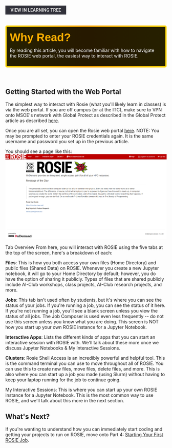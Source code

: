 <br>
<a href='/learning-tree?node=7' style='
    background-color: #31313a;
    color: gainsboro;
    padding: 6px 16px;
    border: none
    border-radius: 4px;
    text-transform: uppercase;
    font-family: "Roboto", sans-serif;
    font-size: 1em;
    font-weight: bold;
    cursor: pointer;
    text-decoration: none;
    display: inline-block;'
>
  View in Learning Tree
</a>

<br>
<br>
<br>

<div style='
  position: relative;
  padding: 10px; 
  border-radius: 5px;
  background-color: rgba(0, 0, 0, 0.85); 
  border: 4px solid transparent;
  background-image: linear-gradient(90deg, rgba(0, 0, 0, 0.85), rgba(0, 0, 0, 0.85)), linear-gradient(90deg, gold, orange, gold);
  background-origin: border-box;
  background-clip: padding-box, border-box;
'>

<svg width='200' height='50' style='display: block; margin-bottom: 5px;'>
  <text x='0' y='35' font-size='35' font-family='Arial' font-weight='bold' fill='gold'>
    Why Read?
    <animate attributeName='fill' values='gold; orange; gold' dur='3s' repeatCount='indefinite' />
  </text>
</svg>

<p style='color: white; margin-top: 2px;'>By reading this article, you will become familiar with how to navigate the ROSIE web portal, the easiest way to interact with ROSIE.</p>

</div>

<br/>

<br/>

## Getting Started with the Web Portal
The simplest way to interact with Rosie (what you'll likely learn in classes) is via the web portal.
If you are off campus (or at the ITC), make sure to VPN onto MSOE's network with Global Protect as described in the Global Protect article as described [here](/library?nav=Articles&article=global-protect).

Once you are all set, you can open the Rosie web portal [here](https://dh-ood.hpc.msoe.edu/pun/sys/dashboard).
NOTE: You may be prompted to enter your ROSIE credentials again. It is the same username and password you set up in the previous article.


You should see a page like this:
![alt text](/images/article_content/rosie_portal.png)

Tab Overview
From here, you will interact with ROSIE using the five tabs at the top of the screen, here's a breakdown of each:

**Files**: This is how you both access your own files (Home Directory) and public files (Shared Data) on ROSIE. Whenever you create a new Jupyter notebook, it will go to your Home Directory by default; however, you do have the option of sharing it publicly. Types of files that are shared publicly include AI-Club workshops, class projects, AI-Club research projects, and more.

**Jobs**: This tab isn't used often by students, but it's where you can see the status of your jobs. If you're running a job, you can see the status of it here. If you're not running a job, you'll see a blank screen unless you view the status of all jobs. The Job Composer is used even less frequently -- do not use this screen unless you know what you are doing. This screen is NOT how you start up your own ROSIE instance for a Jupyter Notebook.

**Interactive Apps**: Lists the different kinds of apps that you can start an interactive session with ROSIE with. We'll talk about these more once we discuss Jupyter Notebooks & My Interactive Sessions.

**Clusters**: Rosie Shell Access is an incredibly powerful and helpful tool. This is the command terminal you can use to move throughout all of ROSIE. You can use this to create new files, move files, delete files, and more. This is also where you can start up a job you made (using Slurm) without having to keep your laptop running for the job to continue going.

My Interactive Sessions: This is where you can start up your own ROSIE instance for a Jupyter Notebook. This is the most common way to use ROSIE, and we'll talk about this more in the next section.

## What's Next?
If you're wanting to understand how you can immediately start coding and getting your projects to run on ROSIE, move onto Part 4: [Starting Your First ROSIE Job](https://msoe-maic.com/library/?nav=Articles&article=4-first-rosie-job).

